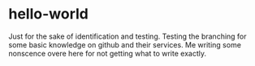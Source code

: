 # hello-world
Just for the sake of identification and testing.
Testing the branching for some basic knowledge on github and their services.
Me writing some nonscence overe here for not getting what to write exactly.

